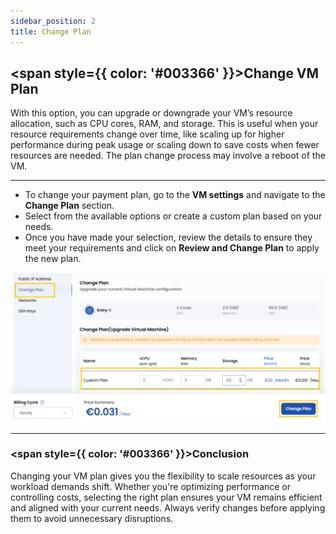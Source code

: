 ```yaml
---
sidebar_position: 2
title: Change Plan
---
```


## <span style={{ color: '#003366' }}>Change VM Plan</span>

With this option, you can upgrade or downgrade your VM’s resource allocation, such as CPU cores, RAM, and storage. This is useful when your resource requirements change over time, like scaling up for higher performance during peak usage or scaling down to save costs when fewer resources are needed. The plan change process may involve a reboot of the VM.

----------

- To change your payment plan, go to the **VM settings** and navigate to the **Change Plan** section.  
- Select from the available options or create a custom plan based on your needs.  
- Once you have made your selection, review the details to ensure they meet your requirements and click on **Review and Change Plan** to apply the new plan.

![Change VM Plan](../images/vmset_open_neb_3.png)

----------

### <span style={{ color: '#003366' }}>Conclusion</span>

Changing your VM plan gives you the flexibility to scale resources as your workload demands shift. Whether you're optimizing performance or controlling costs, selecting the right plan ensures your VM remains efficient and aligned with your current needs. Always verify changes before applying them to avoid unnecessary disruptions.
